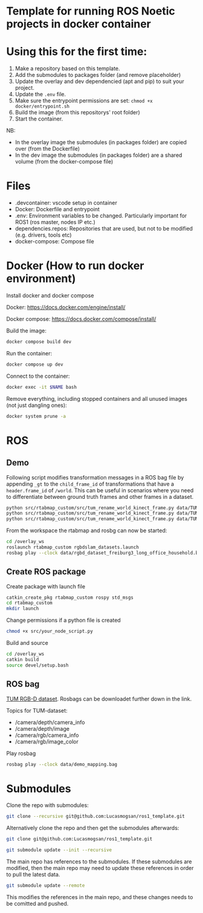 # Template for running ROS Noetic projects in docker container


# Using this for the first time:
1. Make a repository based on this template.
1. Add the submodules to packages folder (and remove placeholder)
1. Update the overlay and dev dependencied (apt and pip) to suit your project.
1. Update the `.env` file.
1. Make sure the entrypoint permissions are set: `chmod +x docker/entrypoint.sh`
1. Build the image (from this repositorys' root folder)
1. Start the container.


NB:
- In the overlay image the submodules (in packages folder) are copied over (from the Dockerfile)
- In the dev image the submodules (in packages folder) are a shared volume (from the docker-compose file)

# Files
- .devcontainer: vscode setup in container
- Docker: Dockerfile and entrypoint
- .env: Environment variables to be changed. Particularly important for ROS1 (ros master, nodes IP etc.)
- dependencies.repos: Repositories that are used, but not to be modified (e.g. drivers, tools etc)
- docker-compose: Compose file


# Docker (How to run docker environment)

Install docker and docker compose

Docker:
https://docs.docker.com/engine/install/

Docker compose:
https://docs.docker.com/compose/install/

Build the image:
```bash
docker compose build dev
```

Run the container:
```bash
docker compose up dev
```

Connect to the container:
```bash
docker exec -it $NAME bash
```

Remove everything, including stopped containers and all unused images (not just dangling ones):
```bash
docker system prune -a
```

# ROS

## Demo


Following script modifies transformation messages in a ROS bag file by appending `_gt` to the `child_frame_id` of transformations that have a `header.frame_id` of `/world`. This can be useful in scenarios where you need to differentiate between ground truth frames and other frames in a dataset.
```bash
python src/rtabmap_custom/src/tum_rename_world_kinect_frame.py data/TUM_ROS/rgbd_dataset_freiburg1_desk.bag
python src/rtabmap_custom/src/tum_rename_world_kinect_frame.py data/TUM_ROS/rgbd_dataset_freiburg2_xyz.bag
python src/rtabmap_custom/src/tum_rename_world_kinect_frame.py data/TUM_ROS/rgbd_dataset_freiburg3_long_office_household.bag
```

From the workspace the rtabmap and rosbg can now be started:
```bash
cd /overlay_ws
roslaunch rtabmap_custom rgbdslam_datasets.launch
rosbag play --clock data/rgbd_dataset_freiburg3_long_office_household.bag
```

## Create ROS package
Create package with launch file
```bash
catkin_create_pkg rtabmap_custom rospy std_msgs
cd rtabmap_custom
mkdir launch
```

Change permissions if a python file is created
```bash
chmod +x src/your_node_script.py
```

Build and source
```bash
cd /overlay_ws
catkin build
source devel/setup.bash
```

## ROS bag

[TUM RGB-D dataset](https://cvg.cit.tum.de/data/datasets/rgbd-dataset/download#freiburg3_long_office_household). Rosbags can be downloadet further down in the link.

Topics for TUM-dataset:
- /camera/depth/camera_info
- /camera/depth/image
- /camera/rgb/camera_info
- /camera/rgb/image_color


Play rosbag
```bash
rosbag play --clock data/demo_mapping.bag
```



# Submodules
Clone the repo with submodules:
```bash
git clone --recursive git@github.com:Lucasmogsan/ros1_template.git
```

Alternatively clone the repo and then get the submodules afterwards:

```bash
git clone git@github.com:Lucasmogsan/ros1_template.git
```

```bash
git submodule update --init --recursive
```


The main repo has references to the submodules. If these submodules are modified, then the main repo may need to update these references in order to pull the latest data.
```bash
git submodule update --remote
```

This modifies the references in the main repo, and these changes needs to be comitted and pushed.